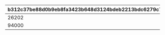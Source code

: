 |b312c37be88d0b9eb8fa3423b648d3124bdeb2213bdc6279c773e61c6c716bce|a7e2b1050d2d14a669dbd0dd1d087d81077878ad3e1c52f9dd89d4e1fa69b5cc|8c4ba0d14b00e2fbbe8c556c83b393e048a3f05873ec912c2a29a6f7a6cc0906|
| --- | --- | --- |
|26202|2|10000|
|94000|12|100000|